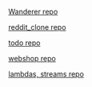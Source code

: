 [Wanderer repo](https://github.com/lyancsie/wanderer-java)

[reddit_clone repo](https://github.com/lyancsie/reddit_clone)

[todo repo]()

[webshop repo](https://github.com/lyancsie/webshop)

[lambdas, streams repo](https://github.com/lyancsie/lambdas-streams)
